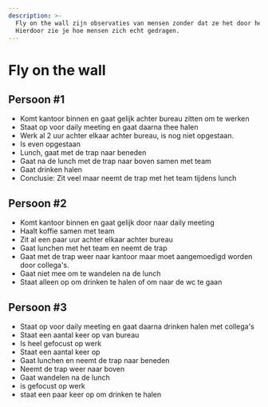```yaml
---
description: >-
  Fly on the wall zijn observaties van mensen zonder dat ze het door hebben.
  Hierdoor zie je hoe mensen zich echt gedragen.
---
```


# Fly on the wall

## Persoon \#1

* Komt kantoor binnen en gaat gelijk achter bureau zitten om te werken
* Staat op voor daily meeting en gaat daarna thee halen
* Werk al 2 uur achter elkaar achter bureau, is nog niet opgestaan. 
* Is even opgestaan
* Lunch, gaat met de trap naar beneden
* Gaat na de lunch met de trap naar boven samen met team
* Gaat drinken halen
* Conclusie: Zit veel maar neemt de trap met het team tijdens lunch

## Persoon \#2

* Komt kantoor binnen en gaat gelijk door naar daily meeting
* Haalt koffie samen met team
* Zit al een paar uur achter elkaar achter bureau
* Gaat lunchen met het team en neemt de trap
* Gaat met de trap weer naar kantoor maar moet aangemoedigd worden door collega's.
* Gaat niet mee om te wandelen na de lunch
* Staat alleen op om drinken te halen of om naar de wc te gaan

## Persoon \#3

* Staat op voor daily meeting en gaat daarna drinken halen met collega's
* Staat een aantal keer op van bureau
* Is heel gefocust op werk
* Staat een aantal keer op
* Gaat lunchen en neemt de trap naar beneden
* Neemt de trap weer naar boven
* Gaat wandelen na de lunch
* is gefocust op werk
* staat een paar keer op om drinken te halen 

